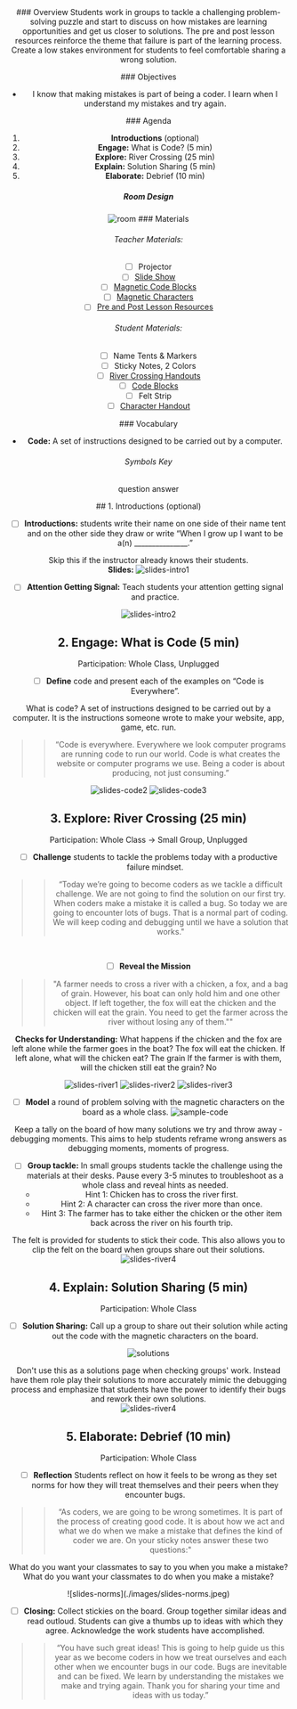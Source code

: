<header class='header' title='I am a Coder' subtitle='Lesson 01'/>

<notable>
<iconp src='/icons/activity.png'>### Overview</iconp>
Students work in groups to tackle a challenging problem-solving puzzle and start to discuss on how mistakes are learning opportunities and get us closer to solutions. The pre and post lesson resources reinforce the theme that failure is part of the learning process. Create a low stakes environment for students to feel comfortable sharing a wrong solution.

<iconp src='/icons/objectives.png'>### Objectives</iconp>
- I know that making mistakes is part of being a coder. I learn when I understand my mistakes and try again.

<iconp src='/icons/agenda.png'>### Agenda</iconp>
1. **Introductions** (optional)
1. **Engage:** What is Code? (5 min)
1. **Explore:** River Crossing (25 min)
1. **Explain:** Solution Sharing (5 min)
1. **Elaborate:** Debrief (10 min)

##### Room Design
![room](/images/layout-groups.png)
<note>
<iconp src='/icons/materials.png'>### Materials</iconp>
###### Teacher Materials:
- [ ] Projector
- [ ] [Slide Show][slide-show]
- [ ] [Magnetic Code Blocks][Tcode-blocks]
- [ ] [Magnetic Characters][Tcharacters]
- [ ] [Pre and Post Lesson Resources][pre-post]

###### Student Materials:
- [ ] Name Tents & Markers
- [ ] Sticky Notes, 2 Colors
- [ ] [River Crossing Handouts][handout]
- [ ] [Code Blocks][code-blocks]
- [ ] Felt Strip
- [ ] [Character Handout][characters]

<iconp src='/icons/vocab.png'>### Vocabulary</iconp>
- **Code:** A set of instructions designed to be carried out by a computer.

###### Symbols Key
<iconp ml='1.65em' type='question'>question</iconp>
<iconp ml='1.65em' type='answer'>answer</iconp>
</note>

<pagebreak/>
## 1. Introductions (optional)

- [ ] **Introductions:** students write their name on one side of their name tent and on the other side they draw or write “When I grow up I want to be a(n) _______________.”

<note type="tip"> Skip this if the instructor already knows their students.
 <br/> **Slides:** ![slides-intro1](./images/slides-intro1.jpeg)</note>

- [ ] **Attention Getting Signal:** Teach students your attention getting signal and practice.

<note>![slides-intro2](images/slides-intro2.jpeg)</note>

## 2. Engage: What is Code (5 min)
Participation: Whole Class, Unplugged

- [ ] **Define** code and present each of the examples on “Code is Everywhere”.

<iconp type="question">What is code?</iconp>
<iconp type="answer">A set of instructions designed to be carried out by a computer. It is the instructions someone wrote to make your website, app, game, etc. run.</iconp>

> > “Code is everywhere. Everywhere we look computer programs are running code to run our world. Code is what creates the website or computer programs we use. Being a coder is about producing, not just consuming.”

<note>![slides-code2](./images/slides-code2.jpeg)
![slides-code3](./images/slides-code3.jpeg)</note>
<pagebreak/>

## 3. Explore: River Crossing (25 min)
Participation: Whole Class ->  Small Group, Unplugged

- [ ] **Challenge** students to tackle the problems today with a productive failure mindset.
> >  “Today we’re going to become coders as we tackle a difficult challenge. We are not going to find the solution on our first try. When coders make a mistake it is called a bug. So today we are going to encounter lots of bugs. That is a normal part of coding. We will keep coding and debugging until we have a solution that works."


<br/>

- [ ] **Reveal the Mission**
> > "A farmer needs to cross a river with a chicken, a fox, and a bag of grain. However, his boat can only hold him and one other object. If left together, the fox will eat the chicken and the chicken will eat the grain. You need to get the farmer across the river without losing any of them.""

**Checks for Understanding:**
<iconp type="question"> What happens if the chicken and the fox are left alone while the farmer goes in the boat? </iconp>
<iconp type="answer"> The fox will eat the chicken.</iconp>
<iconp type="question"> If left alone, what will the chicken eat?</iconp>
<iconp type="answer"> The grain</iconp>
<iconp type="question"> If the farmer is with them, will the chicken still eat the grain?</iconp>
<iconp type="answer"> No </iconp>

<note>![slides-river1](./images/slides-river1.jpeg)
![slides-river2](./images/slides-river2.jpeg)
![slides-river3](./images/slides-river3.jpeg)</note>

<pagebreak/>

- [ ] **Model** a round of problem solving with the magnetic characters on the board as a whole class.
![sample-code](./images/sample-code.jpeg)

<note type="tip">Keep a tally on the board of how many solutions we try and throw away - debugging moments. This aims to help students reframe wrong answers as debugging moments, moments of progress.</note>

- [ ] **Group tackle:** In small groups students tackle the challenge using the materials at their desks. Pause every 3-5 minutes to troubleshoot as a whole class and reveal hints as needed.
	- Hint 1: Chicken has to cross the river first.
	- Hint 2: A character can cross the river more than once.
	- Hint 3: The farmer has to take either the chicken or the other item back across the river on his fourth trip.

<note type="tip">The felt is provided for students to stick their code. This also allows you to clip the felt on the board when groups share out their solutions.
![slides-river4](./images/slides-river4.jpeg)</note>

<pagebreak/>

## 4. Explain: Solution Sharing (5 min)
Participation: Whole Class

- [ ] **Solution Sharing:** Call up a group to share out their solution while acting out the code with the magnetic characters on the board.

![solutions](./images/solutions.jpeg)

<note type="tip">Don't use this as a solutions page when checking groups' work. Instead have them role play their solutions to more accurately mimic the debugging process and emphasize that students have the power to identify their bugs and rework their own solutions.
<br/>
![slides-river4](./images/slides-river4.jpeg)</note>

<pagebreak/>

## 5. Elaborate: Debrief (10 min)
Participation: Whole Class

- [ ] **Reflection** Students reflect on how it feels to be wrong as they set norms for how they will treat themselves and their peers when they encounter bugs.

> > “As coders, we are going to be wrong sometimes. It is part of the process of creating good code. It is about how we act and what we do when we make a mistake that defines the kind of coder we are. On your sticky notes answer these two questions:"

<iconp type="question">What do you want your classmates to say to you when you make a mistake?</iconp>
<iconp type="question">What do you want your classmates to do when you make a mistake?</iconp>

<note>
![slides-norms](./images/slides-norms.jpeg)
</note>

<br/>

- [ ] **Closing:** Collect stickies on the board. Group together similar ideas and read outloud. Students can give a thumbs up to ideas with which they agree. Acknowledge the work students have accomplished.

> > “You have such great ideas! This is going to help guide us this year as we become coders in how we treat ourselves and each other when we encounter bugs in our code. Bugs are inevitable and can be fixed. We learn by understanding the mistakes we make and trying again. Thank you for sharing your time and ideas with us today.”

</notable>

[slide-show]: https://docs.google.com/presentation/d/15ayO8DbbLpKE8sAk4XguSR4K9KH7c23RGo9G3mGNbN8/edit?usp=sharing
[Tcode-blocks]: https://drive.google.com/file/d/0B2wBzr9vcXjPVFJSdmpISXlaU2c/view?usp=sharing
[Tcharacters]: https://drive.google.com/file/d/0B2wBzr9vcXjPRDdsaHhzMVpKT3M/view?usp=sharing
[solution]: https://drive.google.com/file/d/0B2wBzr9vcXjPaXZMS1ZDaUVJanM/view?usp=sharing
[pre-post]: https://docs.google.com/document/d/1FJadnUWO4exzRNfrZ7wbNUuTBXjgFHvgwgLV9D8neek/edit?usp=sharing
[handout]: https://drive.google.com/open?id=1KtK75TuiA325kNRi_n6fS5FQMISY1oownFKKqG5Qz18
[code-blocks]: https://drive.google.com/file/d/0B2wBzr9vcXjPVFJSdmpISXlaU2c/view?usp=sharing
[characters]: https://drive.google.com/file/d/0B2wBzr9vcXjPNjhKX19SdGs1OXc/view?usp=sharing
